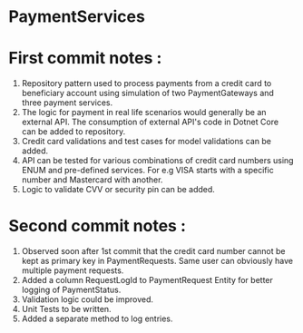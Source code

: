 # PaymentServices

# First commit notes :
1. Repository pattern used to process payments from a credit card to beneficiary account using simulation of two PaymentGateways and three payment services. 
2. The logic for payment in real life scenarios would generally be an external API. The consumption of external API's code in Dotnet Core can be added to repository.
3. Credit card validations and test cases for model validations can be added. 
4. API can be tested for various combinations of credit card numbers using ENUM and pre-defined services. For e.g VISA starts with a specific number and Mastercard with another. 
5. Logic to validate CVV or security pin can be added. 

# Second commit notes :
1. Observed soon after 1st commit that the credit card number cannot be kept as primary key in PaymentRequests. Same user can obviously have multiple payment requests. 
2. Added a column RequestLogId to PaymentRequest Entity for better logging of PaymentStatus. 
3. Validation logic could be improved.
4. Unit Tests to be written. 
5. Added a separate method to log entries. 


